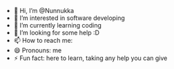 - 👋 Hi, I’m @Nunnukka
- 👀 I’m interested in software developing
- 🌱 I’m currently learning coding
- 💞️ I’m looking for some help :D
- 📫 How to reach me: 
- 😄 Pronouns: me
- ⚡ Fun fact: here to learn, taking any help you can give

<!---
Nunnukka/Nunnukka is a ✨ special ✨ repository because its `README.md` (this file) appears on your GitHub profile.
You can click the Preview link to take a look at your changes.
--->
